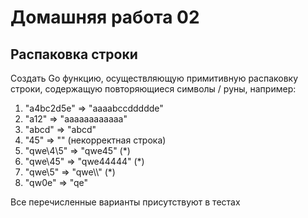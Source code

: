 # Домашняя работа 02

## Распаковка строки

Создать Go функцию, осуществляющую примитивную распаковку строки, содержащую повторяющиеся символы / руны, например:

1. "a4bc2d5e"    => "aaaabccddddde"
2. "a12"         => "aaaaaaaaaaaa"
3. "abcd"        => "abcd"
4. "45"          => "" (некорректная строка)
5. "qwe\4\5"     => "qwe45" (*)
6. "qwe\45"      => "qwe44444" (*)
7. "qwe\\5"      => "qwe\\\\\" (*)
8. "qw0e"        => "qe"

Все перечисленные варианты присутствуют в тестах
